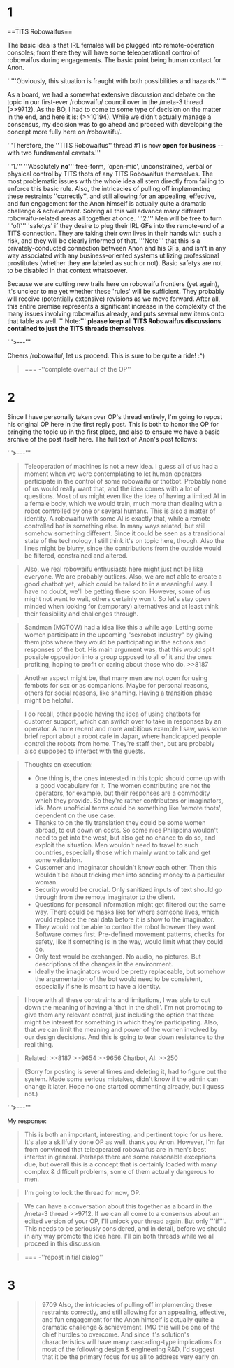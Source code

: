 # 1
==TITS Robowaifus==

The basic idea is that IRL females will be plugged into remote-operation consoles; from there they will have some teleoperational control of robowaifus during engagements. The basic point being human contact for Anon.

'''''Obviously, this situation is fraught with both possibilities and hazards.'''''

As a board, we had a somewhat extensive discussion and debate on the topic in our first-ever /robowaifu/ council over in the /meta-3 thread (>>9712). As the BO, I had to come to some type of decision on the matter in the end, and here it is: (>>10194). While we didn't actually manage a consensus, my decision was to go ahead and proceed with developing the concept more fully here on /robowaifu/.

'''Therefore, the ''TITS Robowaifus'' thread #1 is now __open for business__ -- with two fundamental caveats.'''

'''1.''' '''Absolutely __no__''' free-form, 'open-mic', unconstrained, verbal or physical control by TITS thots of any TITS Robowaifus themselves. The most problematic issues with the whole idea all stem directly from failing to enforce this basic rule. Also, the intricacies of pulling off implementing these restraints ''correctly'', and still allowing for an appealing, effective, and fun engagement for the Anon himself is actually quite a dramatic challenge & achievement. Solving all this will advance many different robowaifu-related areas all together at once.
'''2.''' Men will be free to turn '''off''' 'safetys' if they desire to plug their IRL GFs into the remote-end of a TITS connection. They are taking their own lives in their hands with such a risk, and they will be clearly informed of that. '''Note''' that this is a privately-conducted connection between Anon and his GFs, and isn't in any way associated with any business-oriented systems utilizing professional prostitutes (whether they are labeled as such or not). Basic safetys are not to be disabled in that context whatsoever.

Because we are cutting new trails here on robowaifu frontiers (yet again), it's unclear to me yet whether these 'rules' will be sufficient. They probably will receive (potentially extensive) revisions as we move forward. After all, this entire premise represents a significant increase in the complexity of the many issues involving robowaifus already, and puts several new items onto that table as well. '''Note:''' __please keep all TITS Robowaifus discussions contained to just the TITS threads themselves__.

'''>---'''

Cheers /robowaifu/, let us proceed. This is sure to be quite a ride! :^)

>===
-''complete overhaul of the OP''

# 2
Since I have personally taken over OP's thread entirely, I'm going to repost his original OP here in the first reply post. This is both to honor the OP for bringing the topic up in the first place, and also to ensure we have a basic archive of the post itself here. The full text of Anon's post follows:

'''>---'''

> Teleoperation of machines is not a new idea. I guess all of us had a moment when we were contemplating to let human operators participate in the control of some robowaifu or thotbot. Probably none of us would really want that, and the idea comes with a lot of questions. Most of us might even like the idea of having a limited AI in a female body, which we would train, much more than dealing with a robot controlled by one or several humans. This is also a matter of identity. A robowaifu with some AI is exactly that, while a remote controlled bot is something else. In many ways related, but still somehow something different. Since it could be seen as a transitional state of the technology, I still think it's on topic here, though. Also the lines might be blurry, since the contributions from the outside would be filtered, constrained and altered. 

> Also, we real robowaifu enthusiasts here might just not be like everyone. We are probably outliers. Also, we are not able to create a good chatbot yet, which could be talked to in a meaningful way. I have no doubt, we'll be getting there soon. However, some of us might not want to wait, others certainly won't. 
> So let's stay open minded when looking for (temporary) alternatives and at least think their feasibility and challenges through. 

> Sandman (MGTOW) had a idea like this a while ago: Letting some women participate in the upcoming "sexrobot industry" by giving them jobs where they would be participating in the actions and responses of the bot. His main argument was, that this would split possible opposition into a group opposed to all of it and the ones profiting, hoping to profit or caring about those who do. >>8187

> Another aspect might be, that many men are not open for using fembots for sex or as companions. Maybe for personal reasons, others for social reasons, like shaming. Having a transition phase might be helpful.  

> I do recall, other people having the idea of using chatbots for customer support, which can switch over to take in responses by an operator. A more recent and more ambitious example I saw, was some brief report about a robot cafe in Japan, where handicapped people control the robots from home. They're staff then, but are probably also supposed to interact with the guests.

> Thoughts on execution:
> - One thing is, the ones interested in this topic should come up with a good vocabulary for it. The women contributing are not the operators, for example, but their responses are a commodity which they provide. So they're rather contributors or imaginators, idk. More unofficial terms could be something like 'remote thots', dependent on the use case.
> - Thanks to on the fly translation they could be some women abroad, to cut down on costs. So some nice Philippina wouldn't need to get into the west, but also get no chance to do so, and exploit the situation. Men wouldn't need to travel to such countries, especially those which mainly want to talk and get some validation.
> - Customer and imaginator shouldn't know each other. Then this wouldn't be about tricking men into sending money to a particular woman.
> - Security would be crucial. Only sanitized inputs of text should go through from the remote imaginator to the client. 
> - Questions for personal information might get filtered out the same way. There could be masks like <country> for where someone lives, which would replace the real data before it is show to the imaginator.
> - They would not be able to control the robot however they want. Software comes first. Pre-defined movement patterns, checks for safety, like if something is in the way, would limit what they could do. 
> - Only text would be exchanged. No audio, no pictures. But descriptions of the changes in the environment.
> - Ideally the imaginators would be pretty replaceable, but somehow the argumentation of the bot would need to be consistent, especially if she is meant to have a identity.  

> I hope with all these constraints and limitations, I was able to cut down the meaning of having a 'thot in the shell'. I'm not promoting to give them any relevant control, just including the option that there might be interest for something in which they're participating. Also, that we can limit the meaning and power of the women involved by our design decisions. And this is going to tear down resistance to the real thing. 

> Related: >>8187 >>9654 >>9656
> Chatbot, AI: >>250

> (Sorry for posting is several times and deleting it, had to figure out the system. Made some serious mistakes, didn't know if the admin can change it later. Hope no one started commenting already, but I guess not.)

'''>---'''

My response:

> This is both an important, interesting, and pertinent topic for us here. It's also a skillfully done OP as well, thank you Anon. However, I'm far from convinced that teleoperated robowaifus are in men's best interest in general. Perhaps there are some reasonable exceptions due, but overall this is a concept that is certainly loaded with many complex & difficult problems, some of them actually dangerous to men. 

> I'm going to lock the thread for now, OP. 

> We can have a conversation about this together as a board in the /meta-3 thread >>9712. If we can all come to a consensus about an edited version of your OP, I'll unlock your thread again. But only '''if'''. This needs to be seriously considered, and in detail, before we should in any way promote the idea here. I'll pin both threads while we all proceed in this discussion.

>===
-''repost initial dialog''

# 3
>>9709
>Also, the intricacies of pulling off implementing these restraints correctly, and still allowing for an appealing, effective, and fun engagement for the Anon himself is actually quite a dramatic challenge & achievement.
IMO this will be one of the chief hurdles to overcome. And since it's solution's characteristics will have many cascading-type implications for most of the following design & engineering R&D, I'd suggest that it be the primary focus for us all to address very early on.

